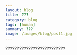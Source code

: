 ```yaml
---
layout: blog
title: ???
category: blog
tags: [human]  
summary: ???
image: /images/blog/post1.jpg
---
```


??????????????????????????